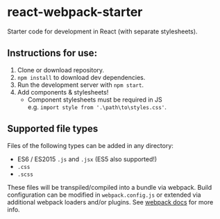 # react-webpack-starter
Starter code for development in React (with separate stylesheets).

## Instructions for use:

1. Clone or download repository.
2. `npm install` to download dev dependencies.
3. Run the development server with `npm start`.
4. Add components & stylesheets!  
    * Component stylesheets must be required in JS  
      e.g. `import style from '.\path\to\styles.css'`.


## Supported file types

Files of the following types can be added in any directory:
* ES6 / ES2015 `.js` and `.jsx` (ES5 also supported!)
* `.css`
* `.scss`

These files will be transpiled/compiled into a bundle via webpack.
Build configuration can be modified in `webpack.config.js` or extended
via additional webpack loaders and/or plugins. See [webpack docs](https://webpack.github.io/docs/) for more info.
